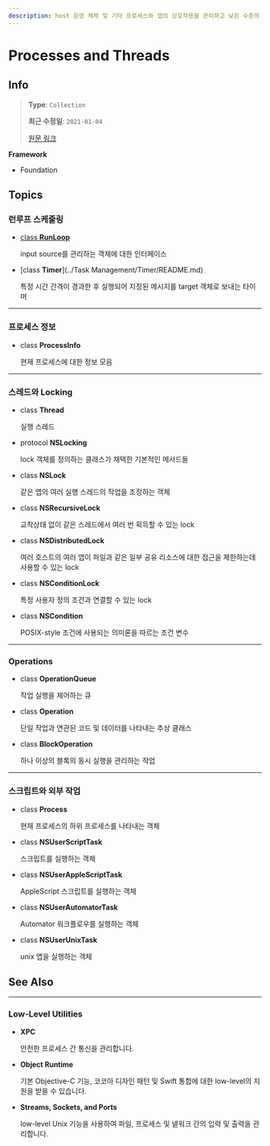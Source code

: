 ```yaml
---
description: host 운영 체제 및 기타 프로세스와 앱의 상호작용을 관리하고 낮은 수준의 동시성 기능을 구현합니다.
---
```


# Processes and Threads

## Info
> **Type**: `Collection`
>
> **최근 수정일**: `2021-01-04`
>
> [원문 링크](https://developer.apple.com/documentation/foundation/processes_and_threads)

**Framework**

- Foundation

## Topics

### 런루프 스케줄링

- [class **RunLoop**](RunLoop/README.md)

  input source를 관리하는 객체에 대한 인터페이스

- [class **Timer**](../Task Management/Timer/README.md)

  특정 시간 간격이 경과한 후 실행되어 지정된 메시지를 target 객체로 보내는 타이머

---

### 프로세스 정보

- class **ProcessInfo**

  현재 프로세스에 대한 정보 모음

---

### 스레드와 Locking

- class **Thread**

  실행 스레드

- protocol **NSLocking**

  lock 객체를 정의하는 클래스가 채택한 기본적인 메서드들

- class **NSLock**

  같은 앱의 여러 실행 스레드의 작업을 조정하는 객체

- class **NSRecursiveLock**

  교착상태 없이 같은 스레드에서 여러 번 획득할 수 있는 lock

- class **NSDistributedLock**

  여러 호스트의 여러 앱이 파일과 같은 일부 공유 리소스에 대한 접근을 제한하는데 사용할 수 있는 lock

- class **NSConditionLock**

  특정 사용자 정의 조건과 연결할 수 있는 lock

- class **NSCondition**

  POSIX-style 조건에 사용되는 의미론을 따르는 조건 변수

---

### Operations

- class **OperationQueue**

  작업 실행을 제어하는 큐

- class **Operation**

  단일 작업과 연관된 코드 및 데이터를 나타내는 추상 클래스

- class **BlockOperation**

  하나 이상의 블록의 동시 실행을 관리하는 작업

---

### 스크립트와 외부 작업

- class **Process**

  현재 프로세스의 하위 프로세스를 나타내는 객체

- class **NSUserScriptTask**

  스크립트를 실행하는 객체

- class **NSUserAppleScriptTask**

  AppleScript 스크립트를 실행하는 객체

- class **NSUserAutomatorTask**

  Automator 워크플로우를 실행하는 객체

- class **NSUserUnixTask**

  unix 앱을 실행하는 객체

## See Also

---

### Low-Level Utilities

- **XPC**

  안전한 프로세스 간 통신을 관리합니다.

- **Object Runtime**

  기본 Objective-C 기능, 코코아 디자인 패턴 및 Swift 통합에 대한 low-level의 지원을 받을 수 있습니다.

- **Streams, Sockets, and Ports**

  low-level Unix 기능을 사용하여 파일, 프로세스 및 넽워크 간의 입력 및 출력을 관리합니다. 